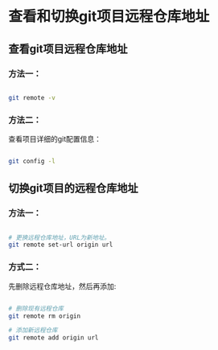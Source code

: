 
# 查看和切换git项目远程仓库地址

## 查看git项目远程仓库地址

### 方法一： 

```bash

git remote -v

```

### 方法二：

查看项目详细的git配置信息：

```bash

git config -l

```

## 切换git项目的远程仓库地址

### 方法一：

```bash

# 更换远程仓库地址，URL为新地址。
git remote set-url origin url

```

### 方式二：

先删除远程仓库地址，然后再添加:

```bash

# 删除现有远程仓库
git remote rm origin

# 添加新远程仓库
git remote add origin url

```
